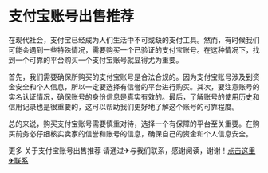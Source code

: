 # 支付宝账号出售推荐

在现代社会，支付宝已经成为人们生活中不可或缺的支付工具。然而，有时候我们可能会遇到一些特殊情况，需要购买一个已验证的支付宝账号。在这种情况下，找到一个可靠的平台购买一个支付宝账号就显得尤为重要。

首先，我们需要确保所购买的支付宝账号是合法合规的。因为支付宝账号涉及到资金安全和个人信息，所以一定要选择有信誉的平台进行购买。其次，要注意账号的实名认证情况，确保账号的身份信息是真实有效的。最后，了解账号的使用历史和信用记录也是很重要的，这可以帮助我们更好地了解这个账号的可靠程度。

总的来说，购买支付宝账号需要慎重对待，选择一个有保障的平台至关重要。在购买前务必仔细核实卖家的信誉和账号的信息，确保自己的资金和个人信息安全。

更多 关于支付宝账号出售推荐 请通过✈与我们联系，感谢阅读，谢谢！[点击这里✈联系](https://t.me/LM999bot)